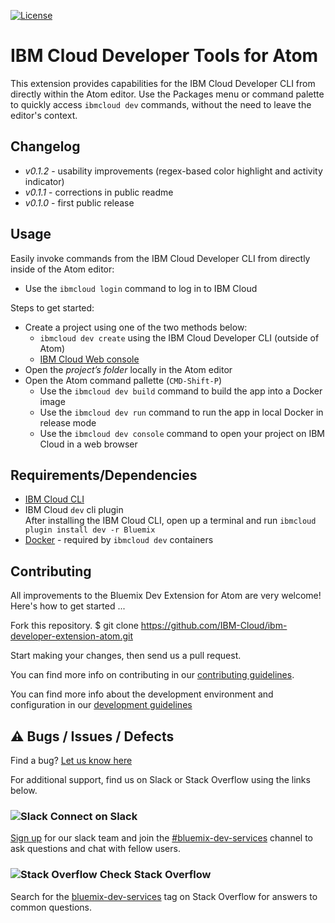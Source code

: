 [![License](https://img.shields.io/badge/license-Apache%202.0-green.svg?style=flat)](https://raw.githubusercontent.com/IBM-Cloud/ibm-developer-extension-vscode/master/LICENSE.txt)

# IBM Cloud Developer Tools for Atom

This extension provides capabilities for the IBM Cloud Developer CLI from directly within the Atom editor. Use the Packages menu or command palette to quickly access `ibmcloud dev` commands, without the need to leave the editor's context.

## Changelog
- *v0.1.2* - usability improvements (regex-based color highlight and activity indicator)
- *v0.1.1* - corrections in public readme
- *v0.1.0* - first public release

## Usage

Easily invoke commands from the IBM Cloud Developer CLI from directly inside of the Atom editor:

- Use the `ibmcloud login` command to log in to IBM Cloud

Steps to get started:
- Create a project using one of the two methods below:
    - `ibmcloud dev create` using the IBM Cloud Developer CLI (outside of Atom)
    - [IBM Cloud Web console](https://console.ng.bluemix.net/developer/getting-started/)
- Open the *project’s folder* locally in the Atom editor
- Open the Atom command pallette (`CMD-Shift-P`)
  - Use the `ibmcloud dev build` command to build the app into a Docker image
  - Use the `ibmcloud dev run` command to run the app in local Docker in release mode
  - Use the `ibmcloud dev console` command to open your project on IBM Cloud in a web browser



## Requirements/Dependencies

* [IBM Cloud CLI](https://plugins.ng.bluemix.net/ui/home.html)
* IBM Cloud `dev` cli plugin   
    After installing the IBM Cloud CLI, open up a terminal and run `ibmcloud plugin install dev -r Bluemix`
* [Docker](https://www.docker.com/) - required by `ibmcloud dev` containers



## Contributing

All improvements to the Bluemix Dev Extension for Atom are very welcome! Here's how to get started ...

Fork this repository.
$ git clone https://github.com/IBM-Cloud/ibm-developer-extension-atom.git

Start making your changes, then send us a pull request.

You can find more info on contributing in our [contributing guidelines](./CONTRIBUTING.md).

You can find more info about the development environment and configuration in our [development guidelines](./DEVELOPMENT.md)

## ⚠️  Bugs / Issues / Defects

Find a bug?  [Let us know here](https://github.com/IBM-Cloud/ibm-developer-extension-atom/issues)

For additional support, find us on Slack or Stack Overflow using the links below.

### ![Slack](assets/slack.png) Connect on Slack
[Sign up](https://ibm.biz/IBMCloudNativeSlack) for our slack team and join the [#bluemix-dev-services](https://ibm-cloud-tech.slack.com/messages/bluemix-dev-services) channel to ask questions and chat with fellow users.

### ![Stack Overflow](assets/stack_overflow.png) Check Stack Overflow
Search for the [bluemix-dev-services](http://stackoverflow.com/questions/tagged/bluemix-dev-services) tag on Stack Overflow for answers to common questions.
